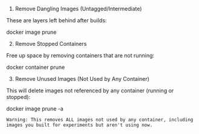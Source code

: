 1. Remove Dangling Images (Untagged/Intermediate)

These are layers left behind after builds:


docker image prune

2. Remove Stopped Containers

Free up space by removing containers that are not running:


docker container prune

3. Remove Unused Images (Not Used by Any Container)

This will delete images not referenced by any container (running or stopped):


docker image prune -a

    Warning: This removes ALL images not used by any container, including images you built for experiments but aren't using now.
